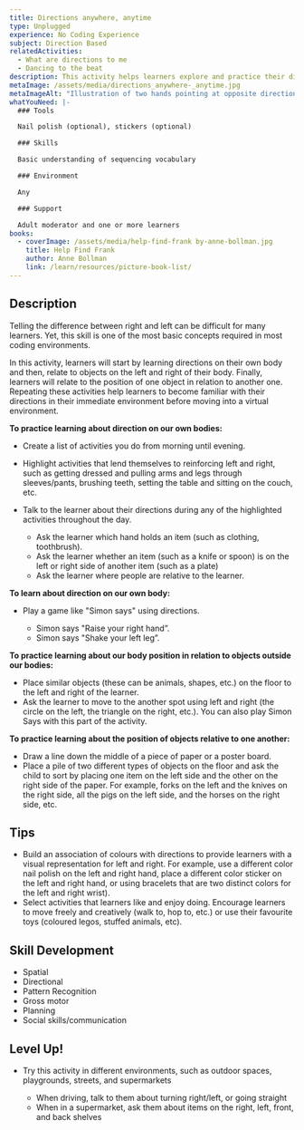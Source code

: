 ```yaml
---
title: Directions anywhere, anytime
type: Unplugged
experience: No Coding Experience
subject: Direction Based
relatedActivities:
  - What are directions to me
  - Dancing to the beat
description: This activity helps learners explore and practice their directions.
metaImage: /assets/media/directions_anywhere-_anytime.jpg
metaImageAlt: "Illustration of two hands pointing at opposite directions "
whatYouNeed: |-
  ### Tools

  Nail polish (optional), stickers (optional)

  ### Skills

  Basic understanding of sequencing vocabulary

  ### Environment

  Any

  ### Support

  Adult moderator and one or more learners
books:
  - coverImage: /assets/media/help-find-frank by-anne-bollman.jpg
    title: Help Find Frank
    author: Anne Bollman
    link: /learn/resources/picture-book-list/
---
```

## Description

Telling the difference between right and left can be difficult for many learners. Yet, this skill is one of the most basic concepts required in most coding environments. 

In this activity, learners will start by learning directions on their own body and then, relate to objects on the left and right of their body. Finally, learners will relate to the position of one object in relation to another one. Repeating these activities help learners to become familiar with their directions in their immediate environment before moving into a virtual environment.

**To practice learning about direction on our own bodies:**

* Create a list of activities you do from morning until evening.
* Highlight activities that lend themselves to reinforcing left and right, such as getting dressed and pulling arms and legs through sleeves/pants, brushing teeth, setting the table and sitting on the couch, etc.
* Talk to the learner about their directions during any of the highlighted activities throughout the day.

  * Ask the learner which hand holds an item (such as clothing, toothbrush).
  * Ask the learner whether an item (such as a knife or spoon) is on the left or right side of another item (such as a plate)
  * Ask the learner where people are relative to the learner.

**To learn about direction on our own body:**

* Play a game like "Simon says" using directions.  

  * Simon says "Raise your right hand”. 
  * Simon says "Shake your left leg”.

**To practice learning about our body position in relation to objects outside our bodies:**

* Place similar objects (these can be animals, shapes, etc.) on the floor to the left and right of the learner.
* Ask the learner to move to the another spot using left and right (the circle on the left, the triangle on the right, etc.). You can also play Simon Says with this part of the activity.

**To practice learning about the position of objects relative to one another:**

* Draw a line down the middle of a piece of paper or a poster board.
* Place a pile of two different types of objects on the floor and ask the child to sort by placing one item on the left side and the other on the right side of the paper. For example, forks on the left and the knives on the right side, all the pigs on the left side, and the horses on the right side, etc.

## Tips

* Build an association of colours with directions to provide learners with a visual representation for left and right. For example, use a different color nail polish on the left and right hand, place a different color sticker on the left and right hand, or using bracelets that are two distinct colors for the left and right wrist).
* Select activities that learners like and enjoy doing. Encourage learners to move freely and creatively (walk to, hop to, etc.) or use their favourite toys (coloured legos, stuffed animals, etc).

## Skill Development

* Spatial 
* Directional 
* Pattern Recognition
* Gross motor 
* Planning
* Social skills/communication

## Level Up!

* Try this activity in different environments, such as outdoor spaces, playgrounds, streets, and supermarkets

  * When driving, talk to them about turning right/left, or going straight 
  * When in a supermarket, ask them about items on the right, left, front, and back shelves